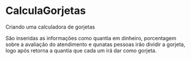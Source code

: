 # CalculaGorjetas
 Criando uma calculadora de gorjetas

São inseridas as informações como quantia em dinheiro, porcentagem sobre a avaliação do atendimento e qunatas pessoas irão dividir a gorjeta, logo após retorna a quantia que cada um irá dar como gorjeta.
